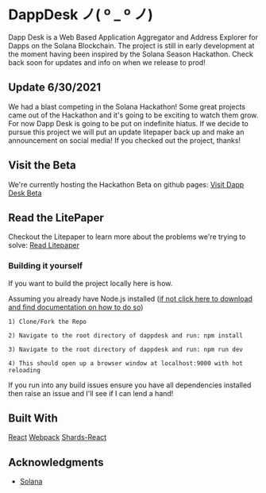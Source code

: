# DappDesk ノ( º \_ º ノ)

Dapp Desk is a Web Based Application Aggregator and Address Explorer for Dapps on the Solana Blockchain. The project is still in early development at the moment having been inspired by the Solana Season Hackathon. Check back soon for updates and info on when we release to prod!

## Update 6/30/2021

We had a blast competing in the Solana Hackathon! Some great projects came out of the Hackathon and it's going to be exciting to watch them grow. For now Dapp Desk is going to be put on indefinite hiatus. If we decide to pursue this project we will put an update litepaper back up and make an announcement on social media! If you checked out the project, thanks!

## Visit the Beta

We're currently hosting the Hackathon Beta on github pages: <a href="https://jwbnw.github.io/dappdesk/#/">Visit Dapp Desk Beta </a>

## Read the LitePaper

Checkout the Litepaper to learn more about the problems we're trying to solve: <a href="https://github.com/jwbnw/dappdesk/blob/main/DappDeskLitepaper.pdf">Read Litepaper </a>

### Building it yourself

If you want to build the project locally here is how.

Assuming you already have Node.js installed (<a href="https://nodejs.org">if not click here to download and find documentation on how to do so</a>)

```
1) Clone/Fork the Repo
```

```
2) Navigate to the root directory of dappdesk and run: npm install
```

```
3) Navigate to the root directory of dappdesk and run: npm run dev
```

```
4) This should open up a browser window at localhost:9000 with hot reloading
```

If you run into any build issues ensure you have all dependencies installed then raise an issue and I'll see if I can lend a hand!

## Built With

[React](https://github.com/facebook/react)
[Webpack](https://github.com/webpack/webpack)
[Shards-React](https://github.com/DesignRevision/shards-react)

## Acknowledgments

-   <a href="https://github.com/solana-labs/solana">Solana</a>
